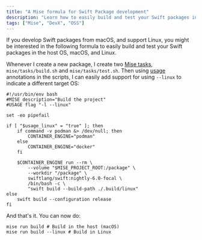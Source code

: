 ```yaml
---
title: "A Mise formula for Swift Package development"
description: "Learn how to easily build and test your Swift packages in the host OS, macOS, and Linux."
tags: ["Mise", "DevX", "OSS"]
---
```


If you develop Swift packages from macOS, and support Linux, you might be interested in the following formula to easily build and test your Swift packages in the host OS, macOS, and Linux.

Whenever I create a new package, I create two [Mise tasks](https://mise.jdx.dev/tasks/), `mise/tasks/build.sh` and `mise/tasks/test.sh`.
Then using [usage](https://usage.jdx.dev/cli/scripts) annotations in the scripts, I can easily add support for using `--linux` to indicate a different target OS:


```language-bash
#!/usr/bin/env bash
#MISE description="Build the project"
#USAGE flag "-l --linux"

set -eo pipefail

if [ "$usage_linux" = "true" ]; then
    if command -v podman &> /dev/null; then
        CONTAINER_ENGINE="podman"
    else
        CONTAINER_ENGINE="docker"
    fi

    $CONTAINER_ENGINE run --rm \
        --volume "$MISE_PROJECT_ROOT:/package" \
        --workdir "/package" \
        swiftlang/swift:nightly-6.0-focal \
        /bin/bash -c \
        "swift build --build-path ./.build/linux"
else
    swift build --configuration release
fi
```


And that's it. You can now do:

```language-bash
mise run build # Build in the host (macOS)
mise run build --linux # Build in Linux
```
